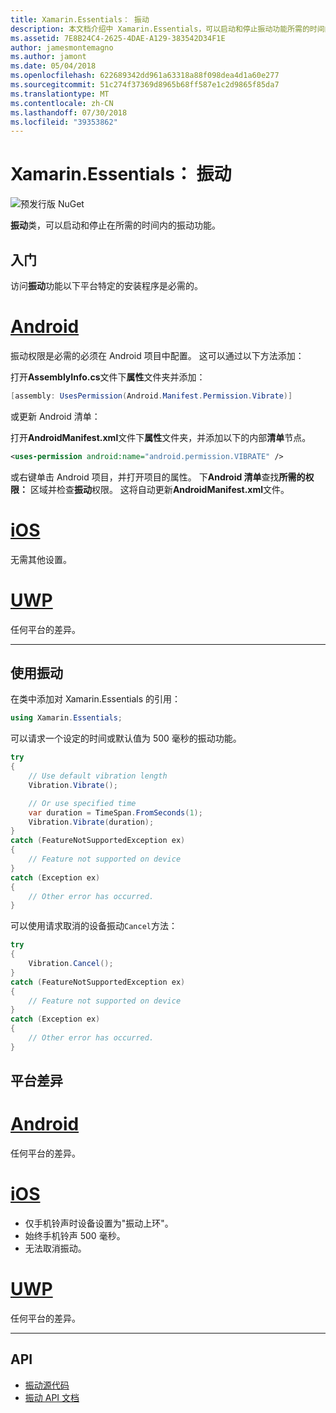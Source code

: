 ```yaml
---
title: Xamarin.Essentials： 振动
description: 本文档介绍中 Xamarin.Essentials，可以启动和停止振动功能所需的时间内的振动类。
ms.assetid: 7E8B24C4-2625-4DAE-A129-383542D34F1E
author: jamesmontemagno
ms.author: jamont
ms.date: 05/04/2018
ms.openlocfilehash: 622689342dd961a63318a88f098dea4d1a60e277
ms.sourcegitcommit: 51c274f37369d8965b68ff587e1c2d9865f85da7
ms.translationtype: MT
ms.contentlocale: zh-CN
ms.lasthandoff: 07/30/2018
ms.locfileid: "39353862"
---
```

# <a name="xamarinessentials-vibration"></a>Xamarin.Essentials： 振动

![预发行版 NuGet](~/media/shared/pre-release.png)

**振动**类，可以启动和停止在所需的时间内的振动功能。

## <a name="getting-started"></a>入门

访问**振动**功能以下平台特定的安装程序是必需的。

# <a name="androidtabandroid"></a>[Android](#tab/android)

振动权限是必需的必须在 Android 项目中配置。 这可以通过以下方法添加：

打开**AssemblyInfo.cs**文件下**属性**文件夹并添加：

```csharp
[assembly: UsesPermission(Android.Manifest.Permission.Vibrate)]
```

或更新 Android 清单：

打开**AndroidManifest.xml**文件下**属性**文件夹，并添加以下的内部**清单**节点。

```xml
<uses-permission android:name="android.permission.VIBRATE" />
```

或右键单击 Android 项目，并打开项目的属性。 下**Android 清单**查找**所需的权限：** 区域并检查**振动**权限。 这将自动更新**AndroidManifest.xml**文件。

# <a name="iostabios"></a>[iOS](#tab/ios)

无需其他设置。

# <a name="uwptabuwp"></a>[UWP](#tab/uwp)

任何平台的差异。

-----

## <a name="using-vibration"></a>使用振动

在类中添加对 Xamarin.Essentials 的引用：

```csharp
using Xamarin.Essentials;
```

可以请求一个设定的时间或默认值为 500 毫秒的振动功能。

```csharp
try
{
    // Use default vibration length
    Vibration.Vibrate();

    // Or use specified time
    var duration = TimeSpan.FromSeconds(1);
    Vibration.Vibrate(duration);
}
catch (FeatureNotSupportedException ex)
{
    // Feature not supported on device
}
catch (Exception ex)
{
    // Other error has occurred.
}
```

可以使用请求取消的设备振动`Cancel`方法：

```csharp
try
{
    Vibration.Cancel();
}
catch (FeatureNotSupportedException ex)
{
    // Feature not supported on device
}
catch (Exception ex)
{
    // Other error has occurred.
}
```

## <a name="platform-differences"></a>平台差异

# <a name="androidtabandroid"></a>[Android](#tab/android)

任何平台的差异。

# <a name="iostabios"></a>[iOS](#tab/ios)

* 仅手机铃声时设备设置为"振动上环"。
* 始终手机铃声 500 毫秒。
* 无法取消振动。

# <a name="uwptabuwp"></a>[UWP](#tab/uwp)

任何平台的差异。

-----

## <a name="api"></a>API

- [振动源代码](https://github.com/xamarin/Essentials/tree/master/Xamarin.Essentials/Vibration)
- [振动 API 文档](xref:Xamarin.Essentials.Vibration)
